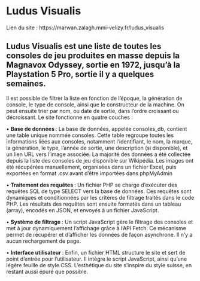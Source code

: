 <h1>Ludus Visualis</h1>

<p>Lien du site : https://marwan.zalagh.mmi-velizy.fr/ludus_visualis</p>

<h2>Ludus Visualis est une liste de toutes les consoles de jeu produites en masse
depuis la Magnavox Odyssey, sortie en 1972, jusqu’à la Playstation 5 Pro,
sortie il y a quelques semaines.</h2>

<p>Il est possible de filtrer la liste en fonction de l’époque, la génération de
console, le type de console, ainsi que le constructeur de la machine. On peut
ensuite trier par nom, ou date de sortie, dans l’ordre croissant ou décroissant.
Le site fonctionne en quatre couches : </p>

• <strong>Base de données </strong>: La base de données, appelée consoles_db, contient
une table unique nommée consoles. Cette table regroupe toutes les
informations liées aux consoles, notamment l’identifiant, le nom, la marque,
la génération, le type, l’année de sortie, une description (si disponible), et
un lien URL vers l’image associée. La majorité des données a été collectée
depuis la liste des consoles de jeu disponible sur Wikipédia. Les images
ont été récupérées manuellement, organisées dans un fichier Excel, puis
exportées en format .csv avant d’être importées dans phpMyAdmin

• <strong>Traitement des requêtes </strong>: Un fichier PHP se charge d’exécuter des
requêtes SQL de type SELECT vers la base de données. Ces requêtes
sont dynamiques et conditionnées par les critères de filtrage traités dans
le code PHP. Les résultats des requêtes sont ensuite formatés dans un
tableau (array), encodés en JSON, et envoyés à un fichier JavaScript.

• <strong>Système de filtrage </strong>: Un script JavaScript gère le filtrage des consoles et
met à jour dynamiquement l’affichage grâce à l’API Fetch. Ce mécanisme
permet de récupérer et d’afficher les données de façon asynchrone. Il n’y a
aucun rechargement de page.

• <strong>Interface utilisateur </strong>: Enfin, un fichier HTML structure le site et sert de point
d’entrée pour l’utilisateur. Il intègre le script JavaScript, ainsi qu’une légère
feuille de style CSS. L’esthétique du site s’inspire du style suisse, en restant
aussi épuré que possible.
